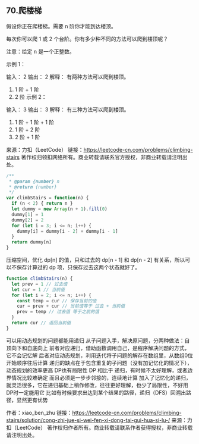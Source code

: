 ## 70.爬楼梯

假设你正在爬楼梯。需要 n 阶你才能到达楼顶。

每次你可以爬 1 或 2 个台阶。你有多少种不同的方法可以爬到楼顶呢？

注意：给定 n 是一个正整数。

示例 1：

输入： 2
输出： 2
解释： 有两种方法可以爬到楼顶。
1.  1 阶 + 1 阶
2.  2 阶
示例 2：

输入： 3
输出： 3
解释： 有三种方法可以爬到楼顶。
1.  1 阶 + 1 阶 + 1 阶
2.  1 阶 + 2 阶
3.  2 阶 + 1 阶

来源：力扣（LeetCode）
链接：https://leetcode-cn.com/problems/climbing-stairs
著作权归领扣网络所有。商业转载请联系官方授权，非商业转载请注明出处。

```js
/**
 * @param {number} n
 * @return {number}
 */
var climbStairs = function(n) {
  if (n < 2) { return n }
  let dummy = new Array(n + 1).fill(0)
  dummy[1] = 1
  dummy[2] = 2
  for (let i = 3; i <= n; i++) {
    dummy[i] = dummy[i - 2] + dummy[i - 1]
  }
  return dummy[n]
}
```

压缩空间，优化
dp[n] 的值，只和过去的 dp[n - 1] 和 dp[n - 2] 有关系，所以可以不保存计算过的 dp 项，只保存过去这两个状态就好了。

```js
function climbStairs(n) {
  let prev = 1 // 过去值
  let cur = 1 // 当前值
  for (let i = 2; i <= n; i++) {
    const temp = cur // 保存当前的值 
    cur = prev + cur // 当前值等于 过去 + 当前值
    prev = temp // 过去值 等于之前的值
  }
  return cur // 返回当前值
}
```

可以用动态规划的问题都能用递归
从子问题入手，解决原问题，分两种做法：自顶向下和自底向上
前者对应递归，借助函数调用自己，是程序解决问题的方式，它不会记忆解
后者对应动态规划，利用迭代将子问题的解存在数组里，从数组0位开始顺序往后计算
递归的缺点在于包含重复的子问题（没有加记忆化的情况下），动态规划的效率更高
DP也有局限性
DP 相比于 递归，有时候不太好理解，或者边界情况比较难确定
而且必须是一步步邻接的，连续地计算
加入了记忆化的递归，就灵活很多，它在递归基础上稍作修改，往往更好理解，也少了局限性，不好用DP时一定能用它
比如有时候要求出达到某个结果的路径，递归（DFS）回溯出路径，显然更有优势

作者：xiao_ben_zhu
链接：https://leetcode-cn.com/problems/climbing-stairs/solution/cong-zhi-jue-si-wei-fen-xi-dong-tai-gui-hua-si-lu-/
来源：力扣（LeetCode）
著作权归作者所有。商业转载请联系作者获得授权，非商业转载请注明出处。
